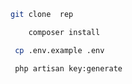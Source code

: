 ```Bash
git clone  rep
```

```Bash
    composer install 
```

```Bash
 cp .env.example .env
```

```Bash
 php artisan key:generate
```

